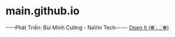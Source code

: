 # main.github.io
----Phát Triển: Bùi Minh Cường - NaVin Tech-----
[Open It  (❁´◡`❁)](https://kyoo-147.github.io/main.github.io/index.html)
